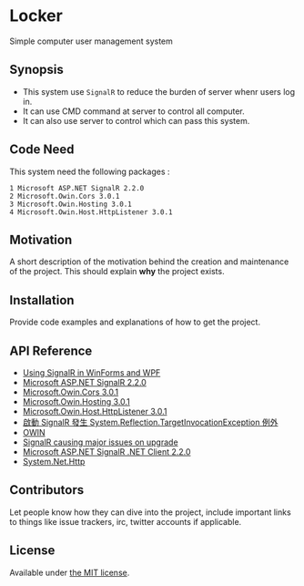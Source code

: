 # Locker
Simple computer user management system
## Synopsis
* This system use `SignalR` to reduce the burden of server whenr users log in.
* It can use CMD command at server to control all computer.
* It can also use server to control which can pass this system.

## Code Need

This system need the following packages :

	1 Microsoft ASP.NET SignalR 2.2.0
	2 Microsoft.Owin.Cors 3.0.1
	3 Microsoft.Owin.Hosting 3.0.1
	4 Microsoft.Owin.Host.HttpListener 3.0.1 

## Motivation

A short description of the motivation behind the creation and maintenance of the project. This should explain **why** the project exists.

## Installation

Provide code examples and explanations of how to get the project.

## API Reference

* [Using SignalR in WinForms and WPF](https://code.msdn.microsoft.com/windowsdesktop/Using-SignalR-in-WinForms-f1ec847b)
* [Microsoft ASP.NET SignalR 2.2.0](https://www.nuget.org/packages/Microsoft.AspNet.SignalR/2.2.0)
* [Microsoft.Owin.Cors 3.0.1](https://www.nuget.org/packages/Microsoft.Owin.Cors/)
* [Microsoft.Owin.Hosting 3.0.1](https://www.nuget.org/packages/Microsoft.Owin.Hosting/)
* [Microsoft.Owin.Host.HttpListener 3.0.1](https://www.nuget.org/packages/Microsoft.Owin.Host.HttpListener/)
* [啟動 SignalR 發生 System.Reflection.TargetInvocationException 例外](https://dotblogs.com.tw/joysdw12/archive/2013/11/26/aspnet-signalr-system-reflection-targetinvocationexception.aspx)
* [OWIN](http://blog.darkthread.net/post-2013-12-01-about-owin.aspx)
* [SignalR causing major issues on upgrade](http://stackoverflow.com/questions/19814213/signalr-causing-major-issues-on-upgrade)
* [Microsoft ASP.NET SignalR .NET Client 2.2.0](https://www.nuget.org/packages/Microsoft.AspNet.SignalR.Client/)
* [System.Net.Http](https://www.nuget.org/packages/System.Net.Http/4.0.1-rc2-24027)


## Contributors

Let people know how they can dive into the project, include important links to things like issue trackers, irc, twitter accounts if applicable.

## License

Available under [the MIT license](https://mths.be/mit).